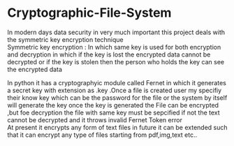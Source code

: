 # Cryptographic-File-System
In modern days data security in very much important this project deals with the symmetric key encryption technique
<br>
Symmetric key encryption : In which same key is used for both encryption and decryption in which if the key is lost the encrypted data cannot be decrypted or if the key is stolen then the person who holds the key can see the encrypted data

In python it has a cryptographyic module called Fernet in which it generates a secret key with extension as .key .Once a file is created user my specifiy their know key which can be the password for the file or the system by itself will generate the key
once the key is generated the File can be encrypted ,but foe decryption the file with same key must be sepcified if not the text cannot be decrypted and it throws invalid Fernet Token error
<br>
At present it encrypts any form of text files in future it can be extended such that it can encrypt any type of files starting from pdf,img,text etc..
